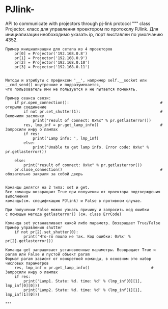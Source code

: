 # PJlink-
API to communicate with projectors through pj-link protocol
"""
class Projector.
    класс для управления проектором по протоколу PJlink.
    Для инициализации необоходимо указать ip, порт выставлен по умолчанию 4352.
    
    Пример инициализации для сетапа из 4 проекторов
        pr[0] = Projector('192.168.0.8')
        pr[1] = Projector('192.168.0.9')
        pr[2] = Projector('192.168.0.10')
        pr[3] = Projector('192.168.0.11')
                
        
    Методы и атрибуты с префиксом '__', например self.__socket или __cmd_send() внутренние и подразумевается,
    что пользователь ими не пользуется и не пытается поменять.
    
    Пример сеанса связи: 
        if pr.open_connection():                                        # открыли соединение
            if not pr.set_shutter(1):                                   # Включили заслонку
                print("result of connect: 0x%x" % pr.getlasterror())
            res, lmp_inf = pr.get_lamp_info()                           # Запросили инфу о лампах
            if res:
                print('Lamp info: ', lmp_inf)
            else:
                print("Unable to get lamp info. Error code: 0x%x" % pr.getlasterror())
                    
        else:
            print("result of connect: 0x%x" % pr.getlasterror())
        pr.close_connection()                                           # обязательно закрыли за собой дверь
   
    
    Команды делятся на 2 типа: set и get.
    Все команды возвращают True при получении от проектора подтверждения выполнения
    команды(см. спецификацию PJlink) и False в противном случае. 
    
    При получении False можно узнать причину и запросить код ошибки
    c помощью метода getlasterror() (см. class ErrCode)
    
    Команда set устанавливает какой либо параметр. Возвращает True/False
    Пример управления shutter
        if not pr[2].set_shutter(0):
            print('Что-то пошло не так. Код ошибки: 0x%x' % pr[2].getlasterror())
    
    Команда get запрашивает установленные параметры. Возвращает True и param или False и пустой объект param
    Формат param зависит от конкретной команды, в основном это набор числовых параметров
        res, lmp_inf = pr.get_lamp_info()                           # Запросили инфу о лампах
        if res:
            print('Lamp1. State: %d. time: %d' % (lmp_inf[0][1], lmp_inf[0][0])) 
            print('Lamp2. State: %d. time: %d' % (lmp_inf[1][1], lmp_inf[1][0])) 
    
    
   
"""
